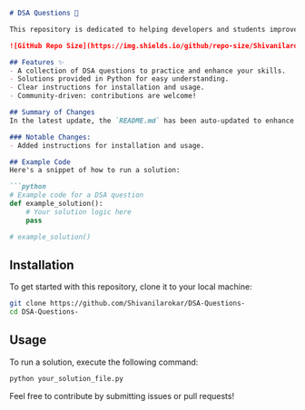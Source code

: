 ```markdown
# DSA Questions 🚀

This repository is dedicated to helping developers and students improve their skills in Data Structures and Algorithms (DSA) through a collection of curated questions and solutions.

![GitHub Repo Size](https://img.shields.io/github/repo-size/Shivanilarokar/DSA-Questions-) ![Contributors](https://img.shields.io/github/contributors/Shivanilarokar/DSA-Questions-) ![Issues](https://img.shields.io/github/issues/Shivanilarokar/DSA-Questions-)

## Features ✨
- A collection of DSA questions to practice and enhance your skills.
- Solutions provided in Python for easy understanding.
- Clear instructions for installation and usage.
- Community-driven: contributions are welcome!

## Summary of Changes
In the latest update, the `README.md` has been auto-updated to enhance clarity and provide better guidance for users. The changes made include:

### Notable Changes:
- Added instructions for installation and usage.

## Example Code
Here's a snippet of how to run a solution:

```python
# Example code for a DSA question
def example_solution():
    # Your solution logic here
    pass

# example_solution()
```

## Installation
To get started with this repository, clone it to your local machine:

```bash
git clone https://github.com/Shivanilarokar/DSA-Questions-
cd DSA-Questions-
```

## Usage
To run a solution, execute the following command:

```bash
python your_solution_file.py
```

Feel free to contribute by submitting issues or pull requests!
```